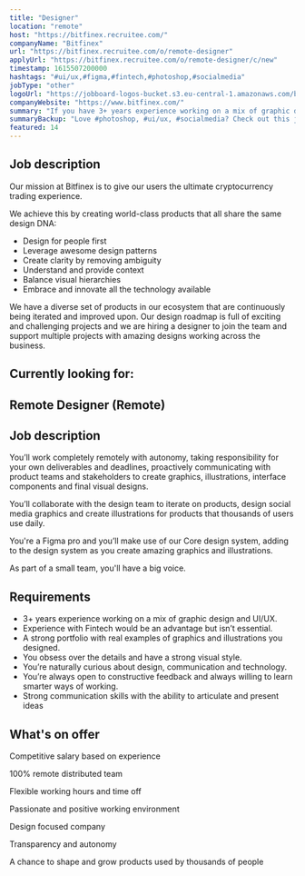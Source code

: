 ```yaml
---
title: "Designer"
location: "remote"
host: "https://bitfinex.recruitee.com/"
companyName: "Bitfinex"
url: "https://bitfinex.recruitee.com/o/remote-designer"
applyUrl: "https://bitfinex.recruitee.com/o/remote-designer/c/new"
timestamp: 1615507200000
hashtags: "#ui/ux,#figma,#fintech,#photoshop,#socialmedia"
jobType: "other"
logoUrl: "https://jobboard-logos-bucket.s3.eu-central-1.amazonaws.com/bitfinex"
companyWebsite: "https://www.bitfinex.com/"
summary: "If you have 3+ years experience working on a mix of graphic design and UI/UX, Bitfinex is looking for someone with your knowledge."
summaryBackup: "Love #photoshop, #ui/ux, #socialmedia? Check out this job post!"
featured: 14
---
```


## Job description

Our mission at Bitfinex is to give our users the ultimate cryptocurrency trading experience.

We achieve this by creating world-class products that all share the same design DNA:

*   Design for people first
*   Leverage awesome design patterns
*   Create clarity by removing ambiguity
*   Understand and provide context
*   Balance visual hierarchies
*   Embrace and innovate all the technology available

We have a diverse set of products in our ecosystem that are continuously being iterated and improved upon. Our design roadmap is full of exciting and challenging projects and we are hiring a designer to join the team and support multiple projects with amazing designs working across the business.

## Currently looking for:

## Remote Designer (Remote)

## Job description

You’ll work completely remotely with autonomy, taking responsibility for your own deliverables and deadlines, proactively communicating with product teams and stakeholders to create graphics, illustrations, interface components and final visual designs.

You’ll collaborate with the design team to iterate on products, design social media graphics and create illustrations for products that thousands of users use daily.

You're a Figma pro and you’ll make use of our Core design system, adding to the design system as you create amazing graphics and illustrations.

As part of a small team, you'll have a big voice.

## Requirements

*   3+ years experience working on a mix of graphic design and UI/UX.
*   Experience with Fintech would be an advantage but isn’t essential.
*   A strong portfolio with real examples of graphics and illustrations you designed.
*   You obsess over the details and have a strong visual style.
*   You’re naturally curious about design, communication and technology.
*   You’re always open to constructive feedback and always willing to learn smarter ways of working.
*   Strong communication skills with the ability to articulate and present ideas

## What's on offer

Competitive salary based on experience

100% remote distributed team

Flexible working hours and time off

Passionate and positive working environment

Design focused company

Transparency and autonomy

A chance to shape and grow products used by thousands of people
